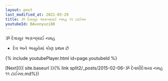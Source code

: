```yaml
---
layout: post
last_modified_at: 2021-03-29
title: ૐ દેવાસુર અગ્રગ્ણ્યઈ નમહ ૧૧ ટાઈમ્સ
youtubeId: BAvonyuzi88
---
```

 
 
 ૐ દેવાસુર અગ્રગ્ણ્યઈ નમહ  
 
 -  દેવ અને અસુરોમાં કોણ પ્રથમ છે 
 
  
 
  
 
 
 
 
 
 


{% include youtubePlayer.html id=page.youtubeId %}
 
[Next]({{ site.baseurl }}{% link  split2/_posts/2015-02-06-ૐ દેવાધીદેવાયા નમહ ૧૧ ટાઈમ્સ.md%})
 
